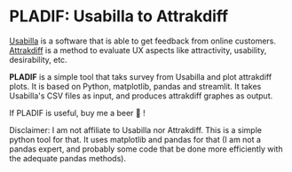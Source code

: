 # PLADIF: Usabilla to Attrakdiff

[Usabilla](https://usabilla.com/) is a software that is able to get feedback from online customers.
[Attrakdiff](http://www.attrakdiff.de/index-en.html) is a method to evaluate UX aspects like attractivity, usability, desirability, etc.

**PLADIF** is a simple tool that taks survey from Usabilla and plot attrakdiff plots. It is based on Python, matplotlib, pandas and streamlit.
It takes Usabilla's CSV files as input, and produces attrakdiff graphes as output.

If PLADIF is useful, buy me a beer 🍺 !

Disclaimer: I am not affiliate to Usabilla nor Attrakdiff. This is a simple python tool for that. It uses matplotlib and pandas for that (I am not a pandas expert, and probably some code that be done more efficiently with the adequate pandas methods).
